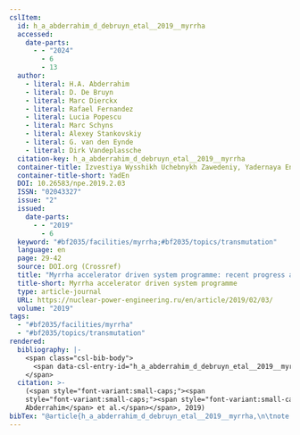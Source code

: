 ```yaml
---
cslItem:
  id: h_a_abderrahim_d_debruyn_etal__2019__myrrha
  accessed:
    date-parts:
      - - "2024"
        - 6
        - 13
  author:
    - literal: H.A. Abderrahim
    - literal: D. De Bruyn
    - literal: Marc Dierckx
    - literal: Rafael Fernandez
    - literal: Lucia Popescu
    - literal: Marc Schyns
    - literal: Alexey Stankovskiy
    - literal: G. van den Eynde
    - literal: Dirk Vandeplassche
  citation-key: h_a_abderrahim_d_debruyn_etal__2019__myrrha
  container-title: Izvestiya Wysshikh Uchebnykh Zawedeniy, Yadernaya Energetika
  container-title-short: YadEn
  DOI: 10.26583/npe.2019.2.03
  ISSN: "02043327"
  issue: "2"
  issued:
    date-parts:
      - - "2019"
        - 6
  keyword: "#bf2035/facilities/myrrha;#bf2035/topics/transmutation"
  language: en
  page: 29-42
  source: DOI.org (Crossref)
  title: "Myrrha accelerator driven system programme: recent progress and perspectives"
  title-short: Myrrha accelerator driven system programme
  type: article-journal
  URL: https://nuclear-power-engineering.ru/en/article/2019/02/03/
  volume: "2019"
tags:
  - "#bf2035/facilities/myrrha"
  - "#bf2035/topics/transmutation"
rendered:
  bibliography: |-
    <span class="csl-bib-body">
      <span data-csl-entry-id="h_a_abderrahim_d_debruyn_etal__2019__myrrha" class="csl-entry"><span class='author-bib'>H.A. Abderrahim, D. De Bruyn, Marc Dierckx, Rafael Fernandez, Lucia Popescu, Marc Schyns, Alexey Stankovskiy, G. van den Eynde, &#38; Dirk Vandeplassche</span>. <span class='date-bib'>(2019)</span>. <span class='title'><b>Myrrha accelerator driven system programme: recent progress and perspectives</b></span>. <i>Izvestiya Wysshikh Uchebnykh Zawedeniy, Yadernaya Energetika</i>, <i>2019</i>(2), 29–42. <span class='URL'><a href='https://doi.org/10.26583/npe.2019.2.03'>LINK</a></span></span>
    </span>
  citation: >-
    (<span style="font-variant:small-caps;"><span
    style="font-variant:small-caps;"><span style="font-variant:small-caps;">H.A.
    Abderrahim</span> et al.</span></span>, 2019)
bibTex: "@article{h_a_abderrahim_d_debruyn_etal__2019__myrrha,\n\tnote = {[Online; accessed 2024-06-13]},\n\tauthor = {{H.A. Abderrahim} and {D. De Bruyn} and {Marc Dierckx} and {Rafael Fernandez} and {Lucia Popescu} and {Marc Schyns} and {Alexey Stankovskiy} and {G. van den Eynde} and {Dirk Vandeplassche}},\n\tjournal = {Izvestiya Wysshikh Uchebnykh Zawedeniy, Yadernaya Energetika},\n\tdoi = {10.26583/npe.2019.2.03},\n\tissn = {02043327},\n\tnumber = {2},\n\tyear = {2019},\n\tmonth = {6},\n\tpages = {29--42},\n\ttitle = {Myrrha accelerator driven system programme: recent progress and perspectives},\n\turl = {https://nuclear-power-engineering.ru/en/article/2019/02/03/},\n\thowpublished = {https://nuclear-power-engineering.ru/en/article/2019/02/03/},\n\tvolume = {2019},\n}\n\n"
---
```

